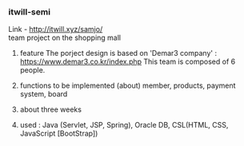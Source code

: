 
### itwill-semi
Link - http://itwill.xyz/samjo/
<br>team project on the shopping mall

1. feature
The porject design is based on 'Demar3 company' : https://www.demar3.co.kr/index.php
This team is composed of 6 people.

2. functions to be implemented
   (about) member, products, payment system, board

3. about three weeks

4. used : Java (Servlet, JSP, Spring), Oracle DB, CSL(HTML, CSS, JavaScript [BootStrap])


